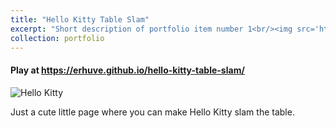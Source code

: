 ```yaml
---
title: "Hello Kitty Table Slam"
excerpt: "Short description of portfolio item number 1<br/><img src='https://erhuve.github.io/_pages/image-7.png'>"
collection: portfolio
---
```


#### Play at <a href="https://erhuve.github.io/hello-kitty-table-slam/">https://erhuve.github.io/hello-kitty-table-slam/</a>

<img src='https://erhuve.github.io/_pages/image-7.png' alt="Hello Kitty">

Just a cute little page where you can make Hello Kitty slam the table.
